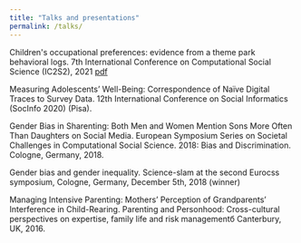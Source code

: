 ```yaml
---
title: "Talks and presentations"
permalink: /talks/
---
```



Children's occupational preferences: evidence from a theme park behavioral logs. 7th International Conference on Computational Social Science (IC2S2), 2021 [pdf](/files/kidzania.pdf)

Measuring Adolescents’ Well-Being: Correspondence of Naïve Digital Traces to Survey Data. 12th International Conference on Social Informatics (SocInfo 2020) (Pisa).

Gender Bias in Sharenting: Both Men and Women Mention Sons More Often Than Daughters on Social Media. European Symposium Series on Societal Challenges in Computational Social Science. 2018: Bias and Discrimination. Cologne, Germany, 2018.

Gender bias and gender inequality. Science-slam at the second Eurocss symposium, Cologne, Germany, December 5th, 2018 (winner)

Managing Intensive Parenting: Mothers’ Perception of Grandparents’ Interference in Child-Rearing. Parenting and Personhood: Cross-cultural perspectives on expertise, family life and risk managementб Canterbury, UK, 2016.
